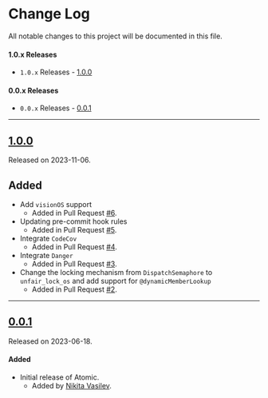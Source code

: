 # Change Log
All notable changes to this project will be documented in this file.

#### 1.0.x Releases
- `1.0.x` Releases - [1.0.0](#100)

#### 0.0.x Releases
- `0.0.x` Releases - [0.0.1](#001)

---

## [1.0.0](https://github.com/space-code/atomic/releases/tag/1.0.0)
Released on 2023-11-06.

## Added
- Add `visionOS` support
  - Added in Pull Request [#6](https://github.com/space-code/atomic/pull/6).
- Updating pre-commit hook rules
  - Added in Pull Request [#5](https://github.com/space-code/atomic/pull/5).
- Integrate `CodeCov`
  - Added in Pull Request [#4](https://github.com/space-code/atomic/pull/4).
- Integrate `Danger`
  - Added in Pull Request [#3](https://github.com/space-code/atomic/pull/3).
- Change the locking mechanism from `DispatchSemaphore` to `unfair_lock_os` and add support for `@dynamicMemberLookup`
  - Added in Pull Request [#2](https://github.com/space-code/atomic/pull/2).

---

## [0.0.1](https://github.com/space-code/atomic/releases/tag/0.0.1)
Released on 2023-06-18.

#### Added
- Initial release of Atomic.
  - Added by [Nikita Vasilev](https://github.com/nik3212).